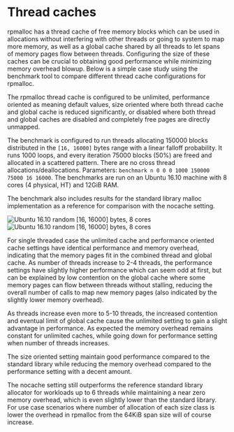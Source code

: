 # Thread caches
rpmalloc has a thread cache of free memory blocks which can be used in allocations without interfering with other threads or going to system to map more memory, as well as a global cache shared by all threads to let spans of memory pages flow between threads. Configuring the size of these caches can be crucial to obtaining good performance while minimizing memory overhead blowup. Below is a simple case study using the benchmark tool to compare different thread cache configurations for rpmalloc.

The rpmalloc thread cache is configured to be unlimited, performance oriented as meaning default values, size oriented where both thread cache and global cache is reduced significantly, or disabled where both thread and global caches are disabled and completely free pages are directly unmapped.

The benchmark is configured to run threads allocating 150000 blocks distributed in the `[16, 16000]` bytes range with a linear falloff probability. It runs 1000 loops, and every iteration 75000 blocks (50%) are freed and allocated in a scattered pattern. There are no cross thread allocations/deallocations. Parameters: `benchmark n 0 0 0 1000 150000 75000 16 16000`. The benchmarks are run on an Ubuntu 16.10 machine with 8 cores (4 physical, HT) and 12GiB RAM.

The benchmark also includes results for the standard library malloc implementation as a reference for comparison with the nocache setting.

![Ubuntu 16.10 random [16, 16000] bytes, 8 cores](https://docs.google.com/spreadsheets/d/1NWNuar1z0uPCB5iVS_Cs6hSo2xPkTmZf0KsgWS_Fb_4/pubchart?oid=387883204&format=image)
![Ubuntu 16.10 random [16, 16000] bytes, 8 cores](https://docs.google.com/spreadsheets/d/1NWNuar1z0uPCB5iVS_Cs6hSo2xPkTmZf0KsgWS_Fb_4/pubchart?oid=1644710241&format=image)

For single threaded case the unlimited cache and performance oriented cache settings have identical performance and memory overhead, indicating that the memory pages fit in the combined thread and global cache. As number of threads increase to 2-4 threads, the performance settings have slightly higher performance which can seem odd at first, but can be explained by low contention on the global cache where some memory pages can flow between threads without stalling, reducing the overall number of calls to map new memory pages (also indicated by the slightly lower memory overhead). 

As threads increase even more to 5-10 threads, the increased contention and eventual limit of global cache cause the unlimited setting to gain a slight advantage in performance. As expected the memory overhead remains constant for unlimited caches, while going down for performance setting when number of threads increases.

The size oriented setting maintain good performance compared to the standard library while reducing the memory overhead compared to the performance setting with a decent amount.

The nocache setting still outperforms the reference standard library allocator for workloads up to 6 threads while maintaining a near zero memory overhead, which is even slightly lower than the standard library. For use case scenarios where number of allocation of each size class is lower the overhead in rpmalloc from the 64KiB span size will of course increase.
